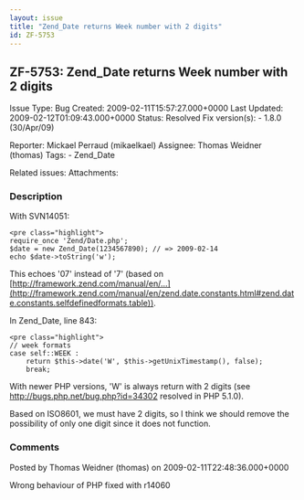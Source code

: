 ```yaml
---
layout: issue
title: "Zend_Date returns Week number with 2 digits"
id: ZF-5753
---
```


ZF-5753: Zend\_Date returns Week number with 2 digits
-----------------------------------------------------

 Issue Type: Bug Created: 2009-02-11T15:57:27.000+0000 Last Updated: 2009-02-12T01:09:43.000+0000 Status: Resolved Fix version(s): - 1.8.0 (30/Apr/09)
 
 Reporter:  Mickael Perraud (mikaelkael)  Assignee:  Thomas Weidner (thomas)  Tags: - Zend\_Date
 
 Related issues: 
 Attachments: 
### Description

With SVN14051:

 
    <pre class="highlight">
    require_once 'Zend/Date.php';
    $date = new Zend_Date(1234567890); // => 2009-02-14
    echo $date->toString('w');


This echoes '07' instead of '7' (based on [http://framework.zend.com/manual/en/…](http://framework.zend.com/manual/en/zend.date.constants.html#zend.date.constants.selfdefinedformats.table)).

In Zend\_Date, line 843:

 
    <pre class="highlight">
    // week formats
    case self::WEEK :
        return $this->date('W', $this->getUnixTimestamp(), false);
        break;


With newer PHP versions, 'W' is always return with 2 digits (see <http://bugs.php.net/bug.php?id=34302> resolved in PHP 5.1.0).

Based on ISO8601, we must have 2 digits, so I think we should remove the possibility of only one digit since it does not function.

 

 

### Comments

Posted by Thomas Weidner (thomas) on 2009-02-11T22:48:36.000+0000

Wrong behaviour of PHP fixed with r14060

 

 